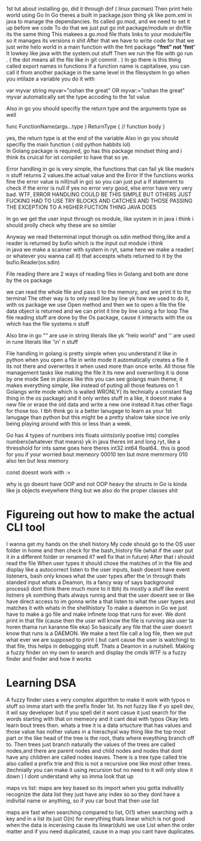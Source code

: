 1st tut about installing go, did it through dnf ( linux pacman)
Then print helo world using Go
In Go theres a built in package.json thing yk like pom.xml in java to manage the dependancies.
Its called go.mod, and we need to set it up before we code
To do that we just put go init package/module or dir/file its the same thing
This makees a go.mod file thats links to your module/file so it manages its versions n shit
After that we have to write code for that we just write helo world in a main function with the fmt package
 **"fmt" not 'fmt'**
It lowkey like java with the system.out stuff
Then we run the file with go run . ( the dot means all the file like in git commit . )
In go there is this thing called export names in functions
If a function name is capitalisee, you can call it from another package in the same level in the filesystem
In go when you intilaze a variable you do it with 

var myvar string
myvar="oshan the great"
OR
myvar:="oshan the great"
myvar automatically set the type accoding to the 1st value

Also in go you should specifiy the return type and the arguments type as well

func FunctionName(args...type ) ReturnType {
    // function body
}

yes, the return type is at the end of the variable
Also in go you should specifiy the main function ( old python habbits lol)  
In Golang package is required, go has this package mindset thing and i think its cruical for ist compiler to have that so ye.

Error handling in go is very simple, the functions that can fail yk like readers n stuff returns
2 values.the actual value and the Error
If the functions works fine the error value is nill(null in go) so you can just put a If statement
to check if the error is null if yes no error very good, else error have very very bad.
WTF, ERROR HANDLING COULD BE THIS SIMPLE BUT OTHERS JUST FUCKING HAD TO USE TRY BLOCKS AND CATCHES AND THOSE PASSING THE EXCEPTION TO A HIGHER FUCTION THING JAVA DOES

In go we get the user input through os module, like system in in java
i think i should prolly check why these are so similar

Anyway we read theterminal input thorugh os.sdin method thing,like and a reader is returned by bufio which is the input out module i think   
in java we make a scanner with system in ryt, same here we make a reader( or whatever you wanna call it) that accespts whats returned to it by the bufio.Reader(os.sdin)

File reading
there are 2 ways of reading files in Golang and both are done by the os package 

we can read the whole file and pass it to the memory, and we print it to the terminal 
The other way is to only read line by line yk how we used to do it, with os package we use Open method and then we to open a file the file data object is returned and we can print it line by line using a for loop
The file reading stuff are done by the Os package, cause it interacts with the os which has the file systems n stuff

Also btw in go "" are use in string literals like yk "helo world" and '' are used in rune literals 
like '\n' n stuff

File handling in golang is pretty simple when  you understand it like in python when you open a file in write mode it automatically creates a file it its not there and overwrites it when used more than once write.
All those file management tasks like making the file it its new and overwriting it is done by one mode 
See in places like this you can see golangs main theme, it makes everything simple, like instead of puting all those features on 1 Golangs write mode which is walled WRONLY( its technially a constant flag thing in the os package) and it only writes stuff in a like, it doesnt make a new file or erase the old data and write a new one instead it has other flags for those too. 
I tbh think go is a better lanugage to learn as your 1st lanugage than python but this might be a pretty shalow take since ive only being playing around with this or less than a week.

Go has 4 types of numbers
ints floats uints(only postive ints) complex numbers(whatever that means)
yk in java theres int and long ryt, like a thresshold for ints same goes here theres int32 int64
float64..
this is good for you if your worried bout memeory 
00010 ten but more memrmory
010 also ten but less memory

const doesnt work with :=

why is go doesnt have OOP and not OOP heavy
the structs in Go is kinda like  js objects eveywhere thing but we also do the proper 
classes shit 
# Figureing out how to make the actual CLI tool

I wanna get my hands on the shell history
My code should go to the OS user folder in home and then check for the bash_history file
(what if the user put it in a different folder or renamed it? well fix that in future)
After that i should read the file 
When user types it should chose the matches of in the file and display like a autocorrect
listen to the user inputs, bash doesnt have event listeners, bash only knows what the user types after the \n through thats standed input
whats a Deamon, its a fancy way of says background process(i dont think there much more to it tbh)
its mostly a stuff like event listners yk somthing thats always runnig and that the user doesnt see or like have direct access to
im gonna write a that listen to what the user types and matches it with whats in the shellhistory
To make a daemon in Go we just have to make a go file and make infinete loop that runs for ever.
We dont print in that file (cause then the user will know the file is running
aka user ta horen thama run karanne file eka)
So basically any file that the user doesnt know that runs is a DAEMON.
We make a text file call a log file, then we put what ever we are supposed to print ( but cant cause the user is watching) to that file, this helps in debugging stuff. Thats a Deamon in a nutshell.
Making a fuzzy finder on my own to search and display the cmds
WTF is a fuzzy finder and finder and how it works 


# Learning DSA
A fuzzy finder uses a very complex algorithm to make it work with typos n stuff so imma start with the prefix finder 1st.
Its not fuzzy like if yo spell dev, it wil say developer but if you spell del it wont casue it just search for the words starting with that on memeory and it cant deal with typos
Okay lets learn bout trees then.
whats a tree it is a data srtucture that has values and those value has nother values in a hierachyal way thing
like the top most part or the like head of the tree is the root, thats where eveything branch off to.
Then trees just branch naturally 
the values of the trees are called nodes,and there are  parent nodes and child nodes and nodes that dont have any children are called nodes leaves. 
There is a tree type called trie also called a prefix trie and this is not a recursive one like most other trees.(technially you can make  it using recursion but no need to it will only slow it down )
I dont understand why so imma look that up 


maps vs list:
maps are key based so its import when you gotta indivaltly recognize the data
list they just have any index so so they dont have a indivital name or anything, so if you car bout that then use list
 
maps are fast when searching compared to list, O(1) when searching with a key and in a list its just O(n) for everything thats linear which is not good when the data is incerasing cause its linear(duh)
we use List when the order matter and if you need duplicated, cause in a map you cant have duplicates. 

